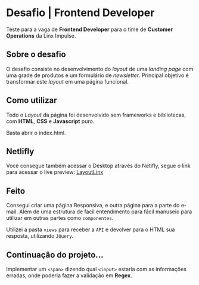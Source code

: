 # Desafio | Frontend Developer

Teste para a vaga de **Frontend Developer** para o time de **Customer Operations** da Linx Impulse.

## Sobre o desafio

O desafio consiste no desenvolvimento do *layout* de uma *landing page* com uma grade de produtos e um formulário de *newsletter*. Principal objetivo é transformar este *layout* em uma página funcional.

## Como utilizar

Todo o *Layout* da página foi desenvolvido sem frameworks e bibliotecas, com **HTML**, **CSS** e **Javascript** puro.

Basta abrir o index.html.

## Netlifly

Você consegue também acessar o Desktop através do Netifly, segue o link para acessar o live preview: [LayoutLinx](https://unruffled-carson-b22f43.netlify.app/)

## Feito

Consegui criar uma página Responsiva, e outra página para a parte do e-mail. Além de uma estrutura de fácil entendimento para fácil manuseio para utilizar em outras partes como `componentes`.

Utilizei a pasta `views` para receber a `API` e devolver para o HTML sua resposta, utilizando `JQuery`.

## Continuação do projeto...

Implementar um `<span>` dizendo qual `<input>` estaria com as informações erradas, onde poderia fazer a validação em **Regex**.

